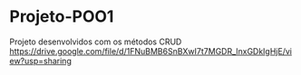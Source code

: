 # Projeto-POO1
Projeto desenvolvidos com os métodos CRUD <br/>
https://drive.google.com/file/d/1FNuBMB6SnBXwI7t7MGDR_lnxGDkIgHjE/view?usp=sharing
